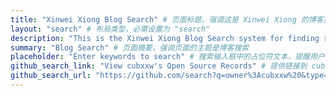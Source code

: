 ```yaml
---
title: "Xinwei Xiong Blog Search" # 页面标题，强调这是 Xinwei Xiong 的博客搜索系统
layout: "search" # 布局类型，必需设置为 "search"
description: "This is the Xinwei Xiong Blog Search system for finding related blog content" # 页面描述，介绍了页面的用途和功能
summary: "Blog Search" # 页面摘要，强调页面的主题是博客搜索
placeholder: "Enter keywords to search" # 搜索输入框中的占位符文本，提醒用户输入关键词
github_search_link: "View cubxxw's Open Source Records" # 提供链接到 cubxxw 的 GitHub 开源记录的选项
github_search_url: "https://github.com/search?q=owner%3Acubxxw%20&type=code" # 实际链接到 cubxxw 的 GitHub 开源记录的 URL
---
```

